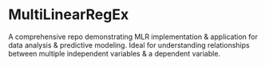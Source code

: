 # MultiLinearRegEx
 A comprehensive repo demonstrating MLR implementation &amp; application for data analysis &amp; predictive modeling. Ideal for understanding relationships between multiple independent variables &amp; a dependent variable.
